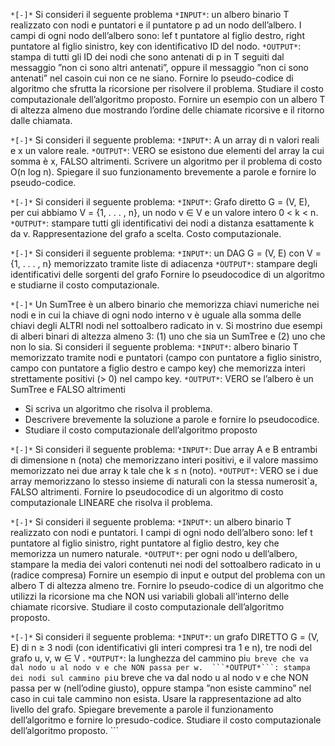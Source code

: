 

```*[-]*``` Si consideri il seguente problema
```*INPUT*```: un albero binario T realizzato con nodi e puntatori e il  puntatore p ad un nodo dell’albero. I campi di ogni nodo dell’albero sono: lef t puntatore al figlio destro, right puntatore al figlio sinistro, key con identificativo ID del nodo.
```*OUTPUT*```: stampa di tutti gli ID dei nodi che sono antenati di p in T seguiti dal messaggio ”non ci sono altri antenati”, oppure il messaggio ”non ci sono antenati” nel casoin cui non ce ne siano.
Fornire lo pseudo-codice di algoritmo che sfrutta la ricorsione per risolvere il problema. Studiare il costo computazionale dell’algoritmo proposto. Fornire un esempio con un albero T di altezza almeno due mostrando l’ordine delle chiamate ricorsive e il ritorno dalle chiamata.


```*[-]*``` Si consideri il seguente problema:
```*INPUT*```: A un array di n valori reali e x un valore reale.
```*OUTPUT*```: VERO se esistono due elementi del array la cui somma è x, FALSO altrimenti.
Scrivere un algoritmo per il problema di costo O(n log n). Spiegare il suo funzionamento brevemente a parole e fornire lo pseudo-codice.

```*[-]*``` Si consideri il seguente problema:
```*INPUT*```: Grafo diretto G = (V, E), per cui abbiamo V = {1, . . . , n}, un nodo v ∈ V e un valore intero 0 < k < n.
```*OUTPUT*```: stampare tutti gli identificativi dei nodi a distanza esattamente k da v.
Rappresentazione del grafo a scelta. Costo computazionale.



```*[-]*``` Si consideri il seguente problema:
```*INPUT*```: un DAG G = (V, E) con V = {1, . . . , n} memorizzato tramite liste di adiacenza
```*OUTPUT*```: stampare degli identificativi delle sorgenti del grafo
Fornire lo pseudocodice di un algoritmo e studiarne il costo computazionale.

```*[-]*``` Un SumTree è un albero binario che memorizza chiavi numeriche nei nodi e in cui la chiave di ogni nodo interno v è uguale alla somma delle chiavi degli ALTRI nodi nel sottoalbero radicato in v. Si mostrino due esempi di alberi binari di altezza almeno 3: (1) uno che sia un SumTree e (2) uno che non lo sia.
Si consideri il seguente problema:
```*INPUT*```: albero binario T memorizzato tramite nodi e puntatori (campo con puntatore a figlio sinistro, campo con puntatore a figlio destro e campo key) che memorizza interi strettamente positivi (> 0) nel campo key.
```*OUTPUT*```: VERO se l’albero è un SumTree e FALSO altrimenti 
- Si scriva un algoritmo che risolva il problema.
- Descrivere brevemente la soluzione a parole e fornire lo pseudocodice. 
- Studiare il costo computazionale dell’algoritmo proposto

```*[-]*``` Si consideri il seguente problema:
```*INPUT*```: Due array A e B entrambi di dimensione n (nota) che memorizzano interi positivi, e il valore massimo memorizzato nei due array k tale che k ≤ n (noto).
```*OUTPUT*```: VERO se i due array memorizzano lo stesso insieme di naturali con la stessa numerosit`a, FALSO altrimenti.
Fornire lo pseudocodice di un algoritmo di costo computazionale LINEARE che risolva il problema.

```*[-]*``` Si consideri il seguente problema:
```*INPUT*```: un albero binario T realizzato con nodi e puntatori. I campi di ogni nodo dell’albero sono: lef t puntatore al figlio sinistro, right puntatore al figlio destro, key che memorizza un numero naturale.
```*OUTPUT*```: per ogni nodo u dell’albero, stampare la media dei valori contenuti nei nodi del sottoalbero radicato in u (radice compresa) Fornire un esempio di input e output del problema con un albero T di altezza almeno tre. Fornire lo pseudo-codice di un algoritmo che utilizzi la ricorsione ma che NON usi variabili globali all’interno delle chiamate ricorsive. Studiare il costo computazionale dell’algoritmo proposto.

```*[-]*``` Si consideri il seguente problema:
```*INPUT*```: un grafo DIRETTO G = (V, E) di n ≥ 3 nodi (con identificativi gli interi compresi tra 1 e n), tre nodi del grafo u, v, w ∈ V .
```*OUTPUT*```: la lunghezza del cammino pi`u breve che va dal nodo u al nodo v e che NON passa per w. 
```*OUTPUT*```: stampa dei nodi sul cammino pi`u breve che va dal nodo u al nodo v e che NON passa per w (nell’odine giusto), oppure stampa ”non esiste cammino” nel caso in cui tale cammino non esista. Usare la rappresentazione ad alto livello del grafo. Spiegare brevemente a parole il funzionamento dell’algoritmo e fornire lo presudo-codice. Studiare il costo computazionale dell’algoritmo proposto. ```